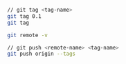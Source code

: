 ```bash
// git tag <tag-name>
git tag 0.1
git tag
```

```bash
git remote -v
```

```bash
// git push <remote-name> <tag-name>  
git push origin --tags
```
